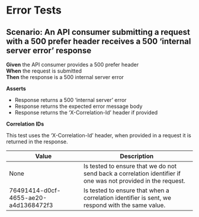 # Error Tests


## Scenario: An API consumer submitting a request with a 500 prefer header receives a 500 ‘internal server error’ response

**Given** the API consumer provides a 500 prefer header
<br/>
**When** the request is submitted
<br/>
**Then** the response is a 500 internal server error
<br/>

**Asserts**
- Response returns a 500 ‘internal server’ error
- Response returns the expected error message body
- Response returns the ‘X-Correlation-Id’ header if provided

**Correlation IDs**

This test uses the ‘X-Correlation-Id’ header, when provided in a request it is returned in the response.

| Value                                | Description                                                                                                   |
|--------------------------------------|---------------------------------------------------------------------------------------------------------------|
| None                                 | Is tested to ensure that we do not send back a correlation identifier if one was not provided in the request. |
| 76491414-d0cf-4655-ae20-a4d1368472f3 | Is tested to ensure that when a correlation identifier is sent, we respond with the same value.               |
